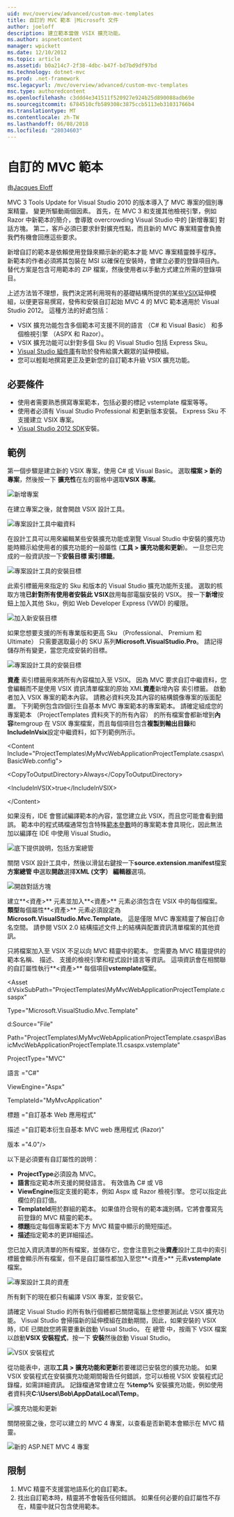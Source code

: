 ```yaml
---
uid: mvc/overview/advanced/custom-mvc-templates
title: 自訂的 MVC 範本 |Microsoft 文件
author: joeloff
description: 建立範本當做 VSIX 擴充功能。
ms.author: aspnetcontent
manager: wpickett
ms.date: 12/10/2012
ms.topic: article
ms.assetid: b0a214c7-2f38-4dbc-b47f-bd7bd9df97bd
ms.technology: dotnet-mvc
ms.prod: .net-framework
msc.legacyurl: /mvc/overview/advanced/custom-mvc-templates
msc.type: authoredcontent
ms.openlocfilehash: c3ddd4e341511f520927e924b25d890088adb69e
ms.sourcegitcommit: 6784510cfb589308c3875ccb5113eb31031766b4
ms.translationtype: MT
ms.contentlocale: zh-TW
ms.lasthandoff: 06/08/2018
ms.locfileid: "28034603"
---
```

<a name="custom-mvc-template"></a>自訂的 MVC 範本
====================
由[Jacques Eloff](https://github.com/joeloff)

MVC 3 Tools Update for Visual Studio 2010 的版本導入了 MVC 專案的個別專案精靈。 變更所驅動兩個因素。 首先，在 MVC 3 和支援其他檢視引擎，例如 Razor 中新範本的簡介，會導致 overcrowding Visual Studio 中的 [新增專案] 對話方塊。 第二，客戶必須已要求針對擴充性點，而且新的 MVC 專案精靈會負擔我們有機會回應這些要求。

新增自訂的範本是依賴使用登錄來顯示新的範本才能 MVC 專案精靈棘手程序。 新範本的作者必須將其包裝在 MSI 以確保在安裝時，會建立必要的登錄項目內。 替代方案是包含可用範本的 ZIP 檔案，然後使用者以手動方式建立所需的登錄項目。

上述方法皆不理想，我們決定將利用現有的基礎結構所提供的某些[VSIX](https://msdn.microsoft.com/library/ff363239.aspx)延伸模組，以便更容易撰寫，發佈和安裝自訂起始 MVC 4 的 MVC 範本適用於 Visual Studio 2012。 這種方法的好處包括：

- VSIX 擴充功能包含多個範本可支援不同的語言 （C# 和 Visual Basic） 和多個檢視引擎 （ASPX 和 Razor）。
- VSIX 擴充功能可以針對多個 Sku 的 Visual Studio 包括 Express Sku。
- [Visual Studio 組件庫](https://visualstudiogallery.msdn.microsoft.com/)有助於發佈給廣大觀眾的延伸模組。
- 您可以輕鬆地撰寫更正及更新您的自訂範本升級 VSIX 擴充功能。

## <a name="prerequisites"></a>必要條件

- 使用者需要熟悉撰寫專案範本，包括必要的標記 vstemplate 檔案等等。
- 使用者必須有 Visual Studio Professional 和更新版本安裝。 Express Sku 不支援建立 VSIX 專案。
- [Visual Studio 2012 SDK](https://www.microsoft.com/download/details.aspx?id=30668)安裝。

## <a name="example"></a>範例

第一個步驟是建立新的 VSIX 專案，使用 C# 或 Visual Basic。 選取**檔案 > 新的專案**，然後按一下 **擴充性**在左的窗格中選取**VSIX 專案**。

![新增專案](custom-mvc-templates/_static/image1.jpg)

在建立專案之後，就會開啟 VSIX 設計工具。

![專案設計工具中繼資料](custom-mvc-templates/_static/image2.jpg)

在設計工具可以用來編輯某些安裝擴充功能或瀏覽 Visual Studio 中安裝的擴充功能時顯示給使用者的擴充功能的一般屬性 (**工具 > 擴充功能和更新**)。 一旦您已完成的一般資訊按一下**安裝目標 索引標籤**。

![專案設計工具的安裝目標](custom-mvc-templates/_static/image3.jpg)

此索引標籤用來指定的 Sku 和版本的 Visual Studio 擴充功能所支援。 選取的核取方塊**已針對所有使用者安裝此 VSIX**啟用每部電腦安裝的 VSIX。 按一下**新增**按鈕上加入其他 Sku，例如 Web Developer Express (VWD) 的權限。

![加入新安裝目標](custom-mvc-templates/_static/image4.jpg)

如果您想要支援的所有專業版和更高 Sku （Professional、 Premium 和 Ultimate） 只需要選取最小的 SKU 系列**Microsoft.VisualStudio.Pro**。 請記得儲存所有變更，當您完成安裝的目標。

![專案設計工具的安裝目標](custom-mvc-templates/_static/image5.jpg)

**資產** 索引標籤用來將所有內容檔加入至 VSIX。 因為 MVC 要求自訂中繼資料，您會編輯而不是使用 VSIX 資訊清單檔案的原始 XML**資產**新增內容 索引標籤。 啟動者加入 VSIX 專案的範本內容。 請務必資料夾及其內容的結構鏡像專案的版面配置。 下列範例包含四個衍生自基本 MVC 專案範本的專案範本。 請確定組成您的專案範本 （ProjectTemplates 資料夾下的所有內容） 的所有檔案會都新增到**內容**itemgroup 在 VSIX 專案檔案，而且每個項目包含**複製到輸出目錄**和**IncludeInVsix**設定中繼資料，如下列範例所示。

&lt;Content Include=&quot;ProjectTemplates\MyMvcWebApplicationProjectTemplate.csaspx\BasicWeb.config&quot;&gt;

&lt;CopyToOutputDirectory&gt;Always&lt;/CopyToOutputDirectory&gt;

&lt;IncludeInVSIX&gt;true&lt;/IncludeInVSIX&gt;

&lt;/Content&gt;

如果沒有，IDE 會嘗試編譯範本的內容，當您建立此 VSIX，而且您可能會看到錯誤。 範本中的程式碼檔通常包含特殊[範本參數](https://msdn.microsoft.com/library/eehb4faa(v=vs.110).aspx)時的專案範本會具現化，因此無法加以編譯在 IDE 中使用 Visual Studio。

![底下提供說明，包括方案總管](custom-mvc-templates/_static/image6.jpg)

關閉 VSIX 設計工具中，然後以滑鼠右鍵按一下**source.extension.manifest**檔案**方案總管 中**選取**開啟**選擇**XML (文字） 編輯器**選項。

![開啟對話方塊](custom-mvc-templates/_static/image7.jpg)

建立**&lt;資產&gt;** 元素並加入**&lt;資產&gt;** 元素必須包含在 VSIX 中的每個檔案。 **類型**每個屬性**&lt;資產&gt;** 元素必須設定為**Microsoft.VisualStudio.Mvc.Template**。 這是僅限 MVC 專案精靈了解自訂命名空間。 請參閱 VSIX 2.0 結構描述文件上的結構與配置資訊清單檔案的其他資訊。

只將檔案加入至 VSIX 不足以向 MVC 精靈中的範本。 您需要為 MVC 精靈提供的範本名稱、 描述、 支援的檢視引擎和程式設計語言等資訊。 這項資訊會在相關聯的自訂屬性執行**&lt;資產&gt;** 每個項目**vstemplate**檔案。

&lt;Asset d:VsixSubPath=&quot;ProjectTemplates\MyMvcWebApplicationProjectTemplate.csaspx&quot;

Type=&quot;Microsoft.VisualStudio.Mvc.Template&quot;

d:Source=&quot;File&quot;

Path=&quot;ProjectTemplates\MyMvcWebApplicationProjectTemplate.csaspx\BasicMvcWebApplicationProjectTemplate.11.csaspx.vstemplate&quot;

ProjectType=&quot;MVC&quot;

語言 =&quot;C#&quot;

ViewEngine=&quot;Aspx&quot;

TemplateId=&quot;MyMvcApplication&quot;

標題 =&quot;自訂基本 Web 應用程式&quot;

描述 =&quot;自訂範本衍生自基本 MVC web 應用程式 (Razor)&quot;

版本 =&quot;4.0&quot;/&gt;

以下是必須要有自訂屬性的說明：

- **ProjectType**必須設為 MVC。
- **語言**指定範本所支援的開發語言。 有效值為 C# 或 VB
- **ViewEngine**指定支援的範本，例如 Aspx 或 Razor 檢視引擎。 您可以指定此欄位的自訂值。
- **TemplateId**用於群組的範本。 如果值符合現有的範本識別碼，它將會覆寫先前登錄的 MVC 精靈的範本。
- **標題**指定每個專案範本下方 MVC 精靈中顯示的簡短描述。
- **描述**指定範本的更詳細描述。

您已加入資訊清單的所有檔案，並儲存它，您會注意到之後**資產**設計工具中的索引標籤會顯示所有檔案，但不是自訂屬性都加入至您**&lt;資產&gt;** 元素**vstemplate**檔案。

![專案設計工具的資產](custom-mvc-templates/_static/image8.jpg)

所有剩下的現在都只有編譯 VSIX 專案，並安裝它。

請確定 Visual Studio 的所有執行個體都已關閉電腦上您想要測試此 VSIX 擴充功能。 Visual Studio 會掃描新的延伸模組在啟動期間，因此，如果安裝的 VSIX 時，IDE 已開啟您將需要重新啟動 Visual Studio。 在 總管 中，按兩下 VSIX 檔案以啟動**VSIX 安裝程式**，按一下 **安裝**然後啟動 Visual Studio。

![VSIX 安裝程式](custom-mvc-templates/_static/image9.jpg)

從功能表中，選取**工具 > 擴充功能和更新**若要確認已安裝您的擴充功能。 如果 VSIX 安裝程式在安裝擴充功能期間報告任何錯誤，您可以檢視 VSIX 安裝程式記錄檔，如需詳細資訊。 記錄檔通常會建立在 **%temp%** 安裝擴充功能，例如使用者資料夾**C:\Users\Bob\AppData\Local\Temp**。

![擴充功能和更新](custom-mvc-templates/_static/image10.jpg)

關閉視窗之後，您可以建立的 MVC 4 專案，以查看是否新範本會顯示在 MVC 精靈。

![新的 ASP.NET MVC 4 專案](custom-mvc-templates/_static/image11.jpg)

## <a name="limitations"></a>限制

1. MVC 精靈不支援當地語系化的自訂範本。
2. 找出自訂範本時，精靈將不會報告任何錯誤。 如果任何必要的自訂屬性不存在，精靈中就只包含使用範本。
